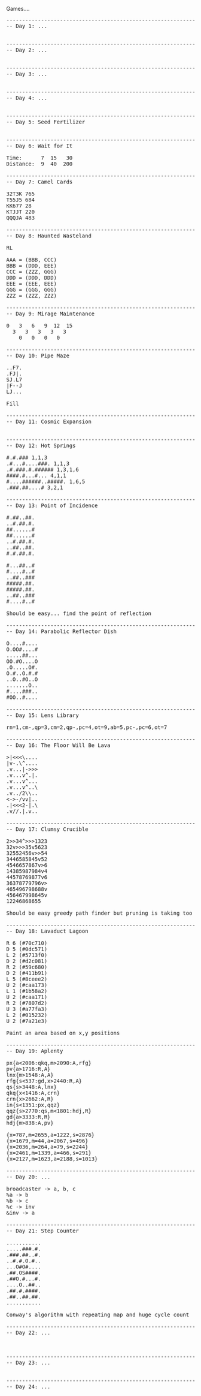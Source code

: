 Games....
<pre>
----------------------------------------------------------------------
-- Day 1: ...                                                   [*][*]


----------------------------------------------------------------------
-- Day 2: ...                                                   [*][*]


----------------------------------------------------------------------
-- Day 3: ...                                                   [*][*]


----------------------------------------------------------------------
-- Day 4: ...                                                   [*][*]


----------------------------------------------------------------------
-- Day 5: Seed Fertilizer                                       [*][ ]


----------------------------------------------------------------------
-- Day 6: Wait for It                                           [*][*]

Time:      7  15   30
Distance:  9  40  200

----------------------------------------------------------------------
-- Day 7: Camel Cards                                           [*][*]

32T3K 765
T55J5 684
KK677 28
KTJJT 220
QQQJA 483

----------------------------------------------------------------------
-- Day 8: Haunted Wasteland                                     [*][*]

RL

AAA = (BBB, CCC)
BBB = (DDD, EEE)
CCC = (ZZZ, GGG)
DDD = (DDD, DDD)
EEE = (EEE, EEE)
GGG = (GGG, GGG)
ZZZ = (ZZZ, ZZZ)

----------------------------------------------------------------------
-- Day 9: Mirage Maintenance                                    [*][*]

0   3   6   9  12  15
  3   3   3   3   3
    0   0   0   0

----------------------------------------------------------------------
-- Day 10: Pipe Maze                                            [*][*]

..F7.
.FJ|.
SJ.L7
|F--J
LJ...

Fill

----------------------------------------------------------------------
-- Day 11: Cosmic Expansion                                     [*][*]


----------------------------------------------------------------------
-- Day 12: Hot Springs                                          [ ][ ]

#.#.### 1,1,3
.#...#....###. 1,1,3
.#.###.#.###### 1,3,1,6
####.#...#... 4,1,1
#....######..#####. 1,6,5
.###.##....# 3,2,1

----------------------------------------------------------------------
-- Day 13: Point of Incidence                                   [ ][ ]

#.##..##.
..#.##.#.
##......#
##......#
..#.##.#.
..##..##.
#.#.##.#.

#...##..#
#....#..#
..##..###
#####.##.
#####.##.
..##..###
#....#..#

Should be easy... find the point of reflection

----------------------------------------------------------------------
-- Day 14: Parabolic Reflector Dish                             [*][*]

O....#....
O.OO#....#
.....##...
OO.#O....O
.O.....O#.
O.#..O.#.#
..O..#O..O
.......O..
#....###..
#OO..#....

----------------------------------------------------------------------
-- Day 15: Lens Library                                         [*][*]

rn=1,cm-,qp=3,cm=2,qp-,pc=4,ot=9,ab=5,pc-,pc=6,ot=7

----------------------------------------------------------------------
-- Day 16: The Floor Will Be Lava                               [*][*]

>|<<<\....
|v-.\^....
.v...|->>>
.v...v^.|.
.v...v^...
.v...v^..\
.v../2\\..
<->-/vv|..
.|<<<2-|.\
.v//.|.v..

----------------------------------------------------------------------
-- Day 17: Clumsy Crucible                                      [ ][ ]

2>>34^>>>1323
32v>>>35v5623
32552456v>>54
3446585845v52
4546657867v>6
14385987984v4
44578769877v6
36378779796v>
465496798688v
456467998645v
12246868655<v
25465488877v5
43226746555v>

Should be easy greedy path finder but pruning is taking too long...

----------------------------------------------------------------------
-- Day 18: Lavaduct Lagoon                                      [*][ ]

R 6 (#70c710)
D 5 (#0dc571)
L 2 (#5713f0)
D 2 (#d2c081)
R 2 (#59c680)
D 2 (#411b91)
L 5 (#8ceee2)
U 2 (#caa173)
L 1 (#1b58a2)
U 2 (#caa171)
R 2 (#7807d2)
U 3 (#a77fa3)
L 2 (#015232)
U 2 (#7a21e3)

Paint an area based on x,y positions

----------------------------------------------------------------------
-- Day 19: Aplenty                                              [*][ ]

px{a<2006:qkq,m>2090:A,rfg}
pv{a>1716:R,A}
lnx{m>1548:A,A}
rfg{s<537:gd,x>2440:R,A}
qs{s>3448:A,lnx}
qkq{x<1416:A,crn}
crn{x>2662:A,R}
in{s<1351:px,qqz}
qqz{s>2770:qs,m<1801:hdj,R}
gd{a>3333:R,R}
hdj{m>838:A,pv}

{x=787,m=2655,a=1222,s=2876}
{x=1679,m=44,a=2067,s=496}
{x=2036,m=264,a=79,s=2244}
{x=2461,m=1339,a=466,s=291}
{x=2127,m=1623,a=2188,s=1013}

----------------------------------------------------------------------
-- Day 20: ...                                                  [ ][ ]

broadcaster -> a, b, c
%a -> b
%b -> c
%c -> inv
&inv -> a
    
----------------------------------------------------------------------
-- Day 21: Step Counter                                         [*][ ]

...........
.....###.#.
.###.##..#.
..#.#.O.#..
...O#O#....
.##.OS####.
.##O.#...#.
....O..##..
.##.#.####.
.##..##.##.
...........

Conway's algorithm with repeating map and huge cycle count

----------------------------------------------------------------------
-- Day 22: ...                                                  [ ][ ]

    

----------------------------------------------------------------------
-- Day 23: ...                                                  [ ][ ]


----------------------------------------------------------------------
-- Day 24: ...                                                  [ ][ ]


</PRE>